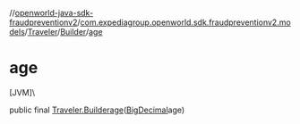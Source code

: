 //[openworld-java-sdk-fraudpreventionv2](../../../../index.md)/[com.expediagroup.openworld.sdk.fraudpreventionv2.models](../../index.md)/[Traveler](../index.md)/[Builder](index.md)/[age](age.md)

# age

[JVM]\

public final [Traveler.Builder](index.md)[age](age.md)([BigDecimal](https://docs.oracle.com/javase/8/docs/api/java/math/BigDecimal.html)age)
